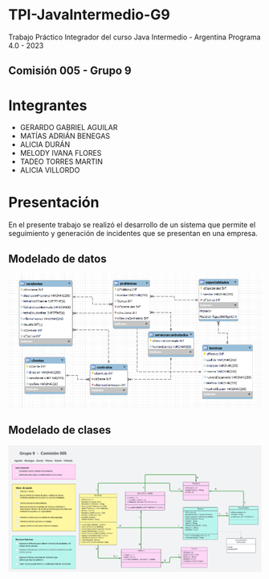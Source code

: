 # TPI-JavaIntermedio-G9
Trabajo Práctico Integrador del curso Java Intermedio - Argentina Programa 4.0 - 2023

## Comisión 005 - Grupo 9
# Integrantes 
- GERARDO GABRIEL AGUILAR
- MATÍAS ADRIÁN BENEGAS
- ALICIA DURÁN
- MELODY IVANA FLORES
- TADEO TORRES MARTIN
- ALICIA VILLORDO

# Presentación
En el presente trabajo se realizó el desarrollo de un sistema que permite el seguimiento y generación de incidentes que se presentan en una empresa. 

## Modelado de datos

![der](assets/DER.png)

## Modelado de clases

![der](assets/DiagramaClases.png)
